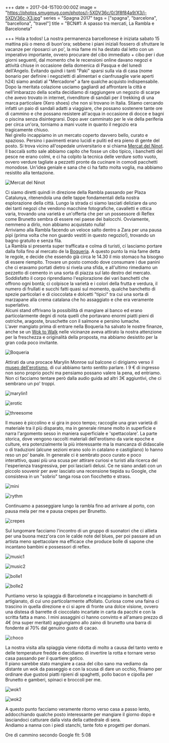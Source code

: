 +++
date = 2017-04-15T00:00:00Z
image = "https://photos.smugmug.com/photos/i-5XDV36c/0/3f8f84a9/X3/i-5XDV36c-X3.jpg"
series = "Spagna 2017"
tags = ["spagna", "barcelona", "barcellona", "travel"]
title = "BCN#1: A spasso tra mercati, La Rambla e Barceloneta"

+++
Hola a todos! La nostra permanenza barcellonese è iniziata sabato 15 mattina più o meno di buon'ora; sebbene i piani iniziali fossero di sfruttare le vacanze per riposarci un po', la mia fame mi ha destato dal letto con un imperativo importante, ovvero procurare del cibo immediato + cibo per i due giorni seguenti, dal momento che le recensioni online davano negozi e attività chiuse in occasione della domenica di Pasqua e del lunedì dell'Angelo. Evitando quindi i tanti "Paki" sparsi sulla via di casa (nome bonario per definire i negozietti di alimentari e cianfrusaglie varie aperti h24) siamo andati al "Mercadone" a fare qualche acquisto indispensabile.  
Dopo la meritata colazione usciamo gagliardi ad affrontare la città e nell'imbarazzo della scelta decidiamo di raggiungere un negozio di scarpe che avevo trovato in internet, rivenditore di sandali per il trekking di una marca particolare (Xero shoes) che non si trovano in Italia. Stiamo cercando infatti un paio di sandali adatti a viaggiare, che possano sostenere tante ore di cammino e che possano resistere all'acqua in occasione di docce e bagni o piscina senza disintegrarsi. Dopo aver camminato per le vie della periferia per circa un'ora, torniamo a mani vuote in quanto il negozio era tragicamente chiuso.  
Nel girello incappiamo in un mercato coperto davvero bello, curato e spazioso. Persino i pavimenti erano lucidi e puliti ed era pieno di gente del posto. Si trova vicino all'ospedale universitario e si chiama [Mercat del Ninot](http://www.mercatdelninot.com).  Il baccalà sotto sale abbiamo capito che fosse un cibo tipico, i banchetti del pesce ne erano colmi, e ci ha colpito la tecnica delle verdure sotto vuoto, ovvero verdure tagliate a pezzetti pronte da cucinare in comodi pacchetti monodose. Un'idea geniale e sana che ci ha fatto molta voglia, ma abbiamo resistito alla tentazione.

![Mercat del Ninot](https://photos.smugmug.com/photos/i-5mHW6hV/0/22fca77b/X3/i-5mHW6hV-X3.jpg)

Ci siamo diretti quindi in direzione della Rambla passando per Plaza Catalunya, ritenendola una delle tappe fondamentali della nostra esplorazione della città. Lungo la strada ci siamo lasciati deliziare da uno dei tanti negozi che vendono macchine fotografiche, cavalletti e ottica varia, trovando una varietà e un'offerta che per un possessore di Reflex come Brunetto sembra di essere nei paese dei balocchi. Ovviamente, nemmeno a dirlo, non abbiamo acquistato nulla!  
Arriviamo alla Rambla facendo un veloce salto dentro a Zara per una pausa pipì (prima volta che non guardo vestiti in questo negozio!), trovando un bagno gratuito e senza fila.  
La Rambla si presenta super trafficata e colma di turisti, ci lasciamo portare dalla folla fino al mercato de la [Boqueria](http://www.boqueria.info/mobile/). A questo punto la mia fame detta le regole, e decide che essendo già circa le 14.30 il mio stomaco ha bisogno di essere riempito. Trovare un posto comodo dove consumare i due panini che ci eravamo portati dietro si rivela una sfida, e all'ultimo rimediamo un pezzetto di cemento in una sorta di piazza sul lato destro del mercato. Soddisfatto il corpo riprendiamo l'esplorazione dei vari banchetti che offrono ogni bontà; ci colpisce la varietà e i colori della frutta e verdura, il numero di frullati e succhi fatti quasi sul momento, qualche banchetto di spezie particolari e di cioccolata e dolcetti "tipici" tra cui una sorta di marzapane alla crema catalana che ho assaggiato e che era veramente superlativo.  
Alcuni stand offrivano la possibilità di mangiare al banco ed erano particolarmente degni di nota quelli che portavano enormi piatti pieni di ostriche, aragoste, bruschette con il salmone e persino lumache.  
L'aver mangiato prima di entrare nella Boqueria ha salvato le nostre finanze, anche se un [Wok to Walk](http://woktowalk.com) nelle vicinanze aveva attirato la nostra attenzione per la freschezza e originalità della proposta, ma abbiamo desistito per la gran coda poco invitante.

![Boqueria](https://photos.smugmug.com/photos/i-rsZVGRw/0/8dd93e4e/X3/i-rsZVGRw-X3.jpg)

Attirati da una procace Marylin Monroe sul balcone ci dirigiamo verso il [museo dell'erotismo](http://www.erotica-museum.com), di cui abbiamo tanto sentito parlare. I 9 € di ingresso non sono proprio pochi ma pensiamo possano valere la pena, ed entriamo. Non ci facciamo tentare però dalla audio guida ad altri 3€ aggiuntivi, che ci sembrano un po' troppi.

![marylin1](https://photos.smugmug.com/photos/i-ggxvTQj/0/9cfac0a8/X2/i-ggxvTQj-X2.jpg)

![erotic](https://photos.smugmug.com/photos/i-zpGSRBs/0/b8ced660/X3/i-zpGSRBs-X3.jpg)

![threesome](https://photos.smugmug.com/photos/i-x5rJS6v/0/b83bf117/X3/i-x5rJS6v-X3.jpg)

Il museo è piccolino e si gira in poco tempo; raccoglie una gran varietà di materiale tra il più disparato, ma in generale rimane molto in superficie e narra l'argomento sesso in maniera superficiale e 'spettacolare'. La parte storica, dove vengono raccolti materiali dell'erotismo da varie epoche e culture, era potenzialmente la più interessante ma la mancanza di didascalie o di traduzioni (alcune sezioni erano solo in catalano e castigliano) lo hanno reso un po' banale. In generale ci è sembrato poco curato e poco  interattivo, quasi più una scusa per attirare curiosi e turisti alla ricerca del l'esperienza trasgressiva, per poi lasciarli delusi. Ce ne siano andati con un piccolo souvenir per aver lasciato una recensione tiepida su Google, che consisteva in un "sobrio" tanga rosa con fiocchetto e strass.

![mini](https://photos.smugmug.com/photos/i-FGPNDkq/0/34e6377c/X2/i-FGPNDkq-X2.jpg)

![rythm](https://photos.smugmug.com/photos/i-qpxfP4c/0/bbc2ab44/X2/i-qpxfP4c-X2.jpg)

Continuamo a passeggiare lungo la rambla fino ad arrivare al porto, con pausa mela per me e pausa crepes per Brunetto.

![crepes](https://photos.smugmug.com/photos/i-qkCcNxH/0/7a6c4bf3/X2/i-qkCcNxH-X2.jpg)

Sul lungomare facciamo l'incontro di un gruppo di suonatori che ci allieta per una buona mezz'ora con le calde note del blues, per poi passare ad un artista meno spettacolare ma efficace che produce bolle di sapone che incantano bambini e possessori di reflex.

![music1](/images/barcellona2017/20170415180450_IMG_3108-01.jpeg)

![music2](/images/barcellona2017/20170415175736_IMG_3099-01.jpeg)

![bolle1](/images/barcellona2017/20170415181210_IMG_3133-01.jpeg)

![bolle2](/images/barcellona2017/20170415181448_IMG_3149-01.jpeg)

Puntiamo verso la spiaggia di Barceloneta e incappiamo in banchetti di artigianato, di cui uno particolarmente affollato. Curiosa come una faina ci trascino in quella direzione e ci si apre di fronte una dolce visione, ovvero una distesa di barrette di cioccolato incartate in carta da pacchi e con la scritta fatta a mano. I mini assaggini ci hanno convinto e all'amaro prezzo di 4€ (ma super meritati) aggiungiamo allo zaino di brunetto una barra di fondente al 70% dal genuino gusto di cacao.

![choco](/images/barcellona2017/IMG_20170418_002502-01.jpeg)

La nostra visita alla spiaggia viene ridotta di molto a causa del tanto vento e delle temperature fredde e decidiamo di invertire la rotta e tornare verso casa passando per il quartiere gotico.  
Il piano sarebbe stato mangiare a casa del cibo sano ma vediamo da distante un wok da passeggio e con la scusa di dare un occhio, finiamo per ordinare due gustosi piatti ripieni di spaghetti, pollo bacon e cipolla per Brunetto e gamberi, spinaci e broccoli per me.

![wok1](/images/barcellona2017/20170415193113_IMG_3169-01.jpeg)

![wok2](/images/barcellona2017/20170415193540_IMG_3172-01.jpeg)

A questo punto facciamo veramente ritorno verso casa a passo lento, addocchiando qualche posto interessante per mangiare il giorno dopo e lasciandoci catturare dalla vista della cattedrale di sera.  
Andiamo a nanna con i piedi stanchi, tante foto e progetti per domani.

Ore di cammino secondo Google fit: 5:08